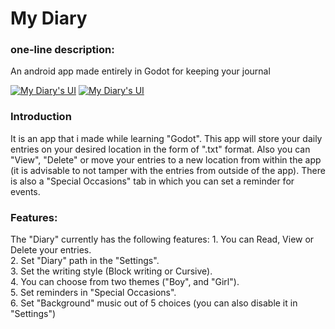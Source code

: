 # My Diary
<h3>one-line description:</h3>
An android app made entirely in Godot for keeping your journal

[![My Diary's UI](https://img.itch.zone/aW1hZ2UvODQzMDMyLzQ3MjYzMzMucG5n/347x500/wGkRYn.png)](https://variable-industries.itch.io/diary)
[![My Diary's UI](https://img.itch.zone/aW1hZ2UvODQzMDMyLzQ3MjYzMzgucG5n/347x500/4z3rp7.png)](https://variable-industries.itch.io/diary)

<h3>Introduction</h3> 
It is an app that i made while learning "Godot". This app will store your daily entries on your desired location in the form of ".txt" format. Also you can "View", "Delete" or move your entries to a new location from within the app (it is advisable to not tamper with the entries from outside of the app). There is also a "Special Occasions" tab in which you can set a reminder for events.

<h3>Features:</h3>
The "Diary" currently has the following features:
1.  You can Read, View or Delete your entries.<br>
2.  Set "Diary" path in the "Settings".<br>
3.  Set the writing style (Block writing or Cursive).<br>
4.  You can choose from two themes ("Boy", and "Girl").<br>
5.  Set reminders in "Special Occasions".<br>
6.  Set "Background" music out of 5 choices (you can also disable it in "Settings")
